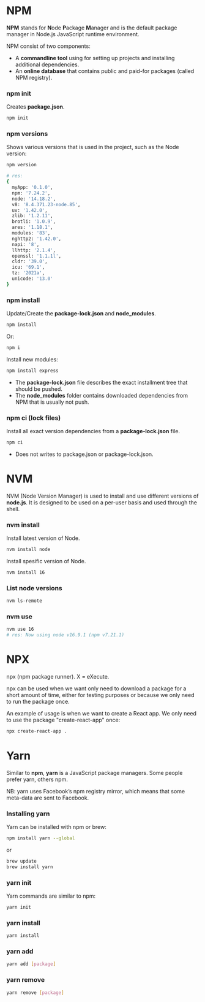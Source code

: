 
# NPM
**NPM** stands for **N**ode **P**ackage **M**anager and is the default package manager in Node.js JavaScript runtime environment.

NPM consist of two components:
* A **commandline tool** using for setting up projects and installing additional dependencies.
* An **online database** that contains public and paid-for packages (called NPM registry).

### npm init
Creates **package.json**.
```bash
npm init
```

### npm versions
Shows various versions that is used in the project, such as the Node version:
```bash
npm version

# res:
{
  myApp: '0.1.0',
  npm: '7.24.2',
  node: '14.18.2',
  v8: '8.4.371.23-node.85',
  uv: '1.42.0',
  zlib: '1.2.11',
  brotli: '1.0.9',
  ares: '1.18.1',
  modules: '83',
  nghttp2: '1.42.0',
  napi: '8',
  llhttp: '2.1.4',
  openssl: '1.1.1l',
  cldr: '39.0',
  icu: '69.1',
  tz: '2021a',
  unicode: '13.0'
}
```

### npm install
Update/Create the **package-lock.json** and **node_modules**.
```bash
npm install
```
Or:
```bash
npm i
```

Install new modules:
```bash
npm install express
```
* The **package-lock.json** file describes the exact installment tree that should be pushed.
* The **node_modules** folder contains downloaded dependencies from NPM that is usually not push.


### npm ci (lock files)
Install all exact version dependencies from a **package-lock.json** file.
```bash
npm ci
```
* Does not writes to package.json or package-lock.json.


# NVM
NVM (Node Version Manager) is used to install and use different versions of **node.js**. It is designed to be used on a per-user basis and used through the shell.

### nvm install
Install latest version of Node.
```bash
nvm install node
```

Install spesific version of Node.
```bash
nvm install 16
```

### List node versions
```bash
nvm ls-remote
```

### nvm use
```bash
nvm use 16
# res: Now using node v16.9.1 (npm v7.21.1)
```


# NPX
npx (npm package runner). X = eXecute.

npx can be used when we want only need to download a package for a short amount of time, either for testing purposes or because we only need to run the package once.

An example of usage is when we want to create a React app. We only need to use the package "create-react-app" once:
```bash
npx create-react-app .
```


# Yarn
Similar to **npm**, **yarn** is a JavaScript package managers.
Some people prefer yarn, others npm.

NB: yarn uses Facebook’s npm registry mirror, which means that some meta-data are sent to Facebook.


### Installing yarn
Yarn can be installed with npm or brew:
```bash
npm install yarn --global
```
or
```bash
brew update
brew install yarn
```

### yarn init
Yarn commands are similar to npm:
```bash
yarn init
```

### yarn install
```bash
yarn install
```

### yarn add
```bash
yarn add [package]
```

### yarn remove
```bash
yarn remove [package]
```
